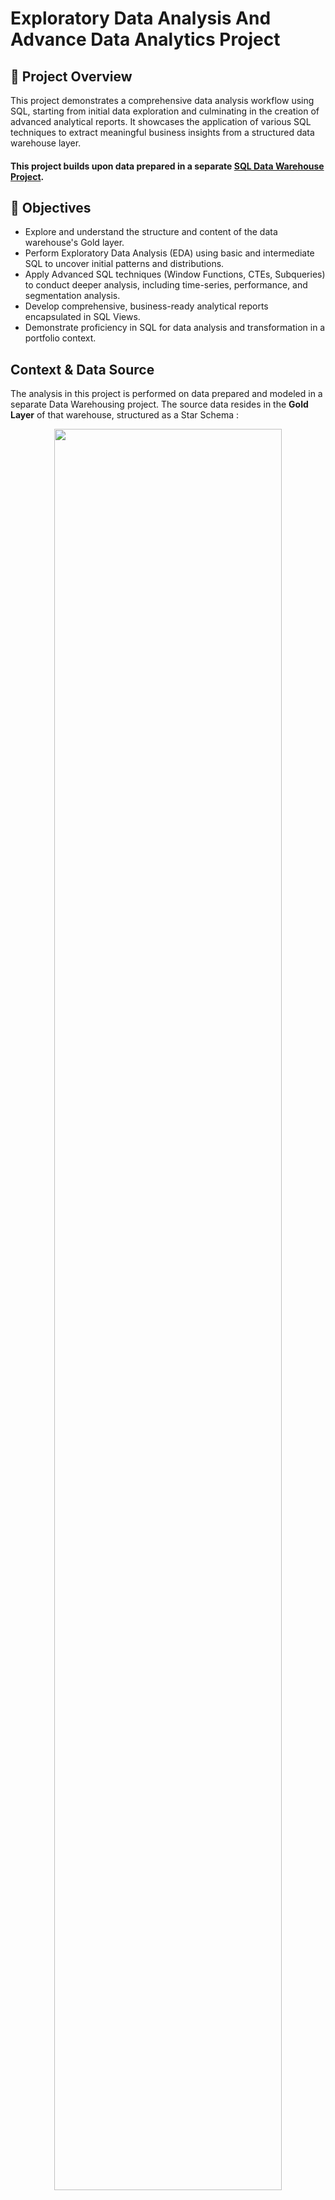 # Exploratory Data Analysis And Advance Data Analytics Project
## 📖 Project Overview

This project demonstrates a comprehensive data analysis workflow using SQL, starting from initial data exploration and culminating in the creation of advanced analytical reports. It showcases the application of various SQL techniques to extract meaningful business insights from a structured data warehouse layer.

#### This project builds upon data prepared in a separate [SQL Data Warehouse Project](https://github.com/michalpuskac/sql-data-warehouse-project.git).

## 🎯 Objectives

* Explore and understand the structure and content of the data warehouse's Gold layer.
* Perform Exploratory Data Analysis (EDA) using basic and intermediate SQL to uncover initial patterns and distributions.
* Apply Advanced SQL techniques (Window Functions, CTEs, Subqueries) to conduct deeper analysis, including time-series, performance, and segmentation analysis.
* Develop comprehensive, business-ready analytical reports encapsulated in SQL Views.
* Demonstrate proficiency in SQL for data analysis and transformation in a portfolio context.

## Context & Data Source

The analysis in this project is performed on data prepared and modeled in a separate Data Warehousing project. The source data resides in the **Gold Layer** of that warehouse, structured as a Star Schema :

<div align="center">
  <img src="https://github.com/michalpuskac/sql-data-warehouse-project/blob/main/docs/sales_data_mart.png" width="85%"/> 
</div>

For details on how the data was ingested, cleaned, transformed (using a Medallion Architecture approach), and modeled, please refer to the Data Warehouse project repository: **[SQL Data Warehouse Project](https://github.com/michalpuskac/sql-data-warehouse-project.git)**

## 🛠️ Tools & Technologies

* **Database:** SQL Server
* **Language:** T-SQL
* **IDE:** Azure Data Studio
* **Version Control:** Git & GitHub

## 📊 Analysis Performed

This project is divided into two main analytical phases:

### Phase 1: Exploratory Data Analysis (EDA)

*Goal: Gain a fundamental understanding of the data's characteristics, scope, and quality.*

* **Database Exploration:** Used system tables (`information_schema`) to understand table structures, columns, and data types.
* **Dimension Exploration:** Identified unique values within key dimensions (e.g., Country, Product Category, Subcategory) using `DISTINCT` to understand categorical variety.
* **Date Exploration:** Determined the time span of the data (first/last order dates) using `MIN()`, `MAX()`, and calculated ranges using `DATEDIFF()`.
* **Measure Exploration:** Calculated key aggregate metrics (total sales, total quantity, average price, total orders/customers) using `SUM()`, `AVG()`, `COUNT()`, `COUNT(DISTINCT)` to get high-level business figures.
* **Magnitude Analysis:** Compared measures across different dimension categories (e.g., Sales by Country, Customers by Gender, Products by Category) using `GROUP BY` and `ORDER BY` to identify high/low contributors.
* **Ranking Analysis:** Identified top/bottom performers (e.g., Top 5 Products by Revenue, Bottom 3 Customers by Orders) using `TOP N` with `ORDER BY`, and demonstrated the concept using `ROW_NUMBER()` window function with subqueries.

### Phase 2: Advanced Analytics & Reporting

*Goal: Derive deeper insights, track performance over time, segment data meaningfully, and create reusable reporting structures.*

* **Changes Over Time:** Analyzed trends and seasonality in sales and customer metrics using date functions (`YEAR`, `MONTH`, `DATE_TRUNC`) with `GROUP BY`.
* **Cumulative Analysis:** Calculated running totals and moving averages (e.g., cumulative sales) using aggregate **Window Functions** (`SUM() OVER`, `AVG() OVER`) to track progression.
* **Performance Analysis:** Compared yearly product sales against their average and previous year's sales (Year-over-Year) using **Window Functions** (`AVG() OVER`, `LAG() OVER`) and conditional logic (`CASE WHEN`).
* **Part-to-Whole Analysis:** Determined the percentage contribution of categories (e.g., Product Category %) to the overall total using **Window Functions** (`SUM() OVER ()`).
* **Data Segmentation:** Created meaningful customer segments (VIP, Regular, New) based on calculated lifespan (`DATEDIFF`) and total spending, and product segments based on cost/revenue ranges using complex `CASE WHEN` logic, often leveraging **CTEs** or subqueries.
* **Report Building:** Developed two comprehensive analytical views (`gold.report_customer`, `gold.report_product`) using **CTEs** and combining multiple analytical techniques (aggregations, segmentation, KPIs like Recency, AOV, Monthly Spend) into a single query structure (`CREATE VIEW`).

 <img src="https://github.com/michalpuskac/sql-data-analysis/blob/main/report_customers.png"/> 
*Final view output of customer report.*
 <br>
 <br>
  <img src="https://github.com/michalpuskac/sql-data-analysis/blob/main/report_products.png"/> 
*Final view output of products report.*

## ✨ Key Findings & Insights (Summary)

* **Sales Trends:** Identified peak sales year (2013) and seasonality patterns (Dec high, Feb low).
* **Product Dominance:** 'Bikes' category drives the vast majority (96%) of revenue, indicating potential business concentration risk.

  ```
  | Category    | Total Revenue | Percentage |
  | :---------- | :------------ | ---------: |
  | Bikes       |  $28,316,272  |   96.46%   |
  | Components  |     $700,262  |    2.39%   |
  | Accessories |     $339,716  |    1.16%   |
  ```
  *Illustrative data showing Bike dominance.*

* **Customer Base:** The largest customer group is 'New', but significant 'Regular' and 'VIP' segments exist based on spending and tenure.

  ```
  | Customer Segment | Count |
  | :--------------- | ----: |
  | New              | 14631 |
  | Regular          |  2198 |
  | VIP              |  1655 |
  ```
  *Distribution of customers based on segmentation logic.*

* **Performance Metrics:** Developed KPIs like Recency, Average Order Value, and Monthly Spend per customer/product to enable deeper performance evaluation.


## 🚀 Skills Demonstrated

* **Advanced SQL Proficiency (T-SQL):** Complex querying, including Window Functions, CTEs, Subqueries, Aggregate Functions, Joins, Date Functions, Conditional Logic (`CASE WHEN`).
* **Data Exploration & Profiling:** Techniques to systematically understand new datasets.
* **Analytical Techniques:** Implementation of Time-Series, Performance, Contribution, and Segmentation analysis using SQL.
* **Data Interpretation:** Translating business questions into SQL queries and interpreting the results.
* **Reporting Logic:** Designing and implementing reusable analytical views in a database.
* **Code Organization:** Structuring SQL scripts logically for clarity and maintainability.
* **(Implied Skill):** Understanding of Data Warehousing concepts (by correctly using the Gold Layer Star Schema).

## 🗂 Repository Structure

```
sql-data-analysis-project/
├── 01_exploratory_data_analysis/        # Scripts from the EDA project
│   ├── 01_database_exploration.sql
│   ├── 02_dimension_exploration.sql
│   ├── 03_date_exploration.sql
│   ├── 04_measure_exploration.sql
│   ├── 05_magnitude_analysis.sql
│   ├── 06_ranking_analysis.sql
│   └── utils_key_metrics_summary.sql    # The script combining key metrics
│
├── 02_advanced_analytics/               # Scripts from the Advanced Analytics project
│   ├── 01_changes_over_time.sql
│   ├── 02_cumulative_analysis.sql
│   ├── 03_performance_analysis.sql
│   ├── 04_part_to_whole_analysis.sql
│   ├── 05_data_segmentation.sql
│
└── 03_final_reports/                    # Scripts to CREATE the final report VIEWS
│    ├── report_customer_view.sql
│    └── report_product_view.sql
│
├── docs/                                # contain summary findings
│   └── key_findings_summary.md          
│
├── README.md                            # Project overview (see content below)
├── LICENSE
└── .gitignore
```

## ⚙️ Usage

1.  **Prerequisite:** Ensure you have the database set up and populated from the [SQL Data Warehouse Project](https://github.com/michalpuskac/sql-data-warehouse-project.git).
2.  **Connection:** Connect to the SQL Server database containing the `DataWarehouseAnalytics` database (or your chosen name).
3.  **Execution:** The SQL scripts can be run sequentially within their respective folders (`01_...` then `02_...` then `03_...`) against the Gold Layer tables (`gold.fact_sales`, `gold.dim_customers`, `gold.dim_products`) to replicate the analysis and create the final report views.

## 📄 License
This project is licensed under the MIT License. See the [LICENSE](https://github.com/michalpuskac/sql-data-analysis/blob/main/LICENSE) file for details.


## 👨‍💻 Author - Michal Puškáč
This project is part of my portfolio, showcasing skills and concepts I learned. If you have any questions, feedback, or would like to collaborate, feel free to get in touch!


<div align="left">
   <a href="https://www.linkedin.com/in/michal-pu%C5%A1k%C3%A1%C4%8D-94b925179/">
    <img src="https://img.shields.io/badge/LinkedIn-0A66C2?style=for-the-badge&logo=linkedin&logoColor=white" alt="LinkedIn Badge"/>
  </a>
  <a href="https://github.com/michalpuskac">
    <img src="https://img.shields.io/badge/GitHub-181717?style=for-the-badge&logo=github&logoColor=white" alt="GitHub Badge"/>
  </a>
</div>